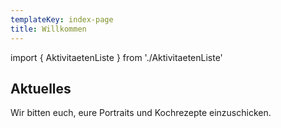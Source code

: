 ```yaml
---
templateKey: index-page
title: Willkommen
---
```

import { AktivitaetenListe } from './AktivitaetenListe'

## Aktuelles

Wir bitten euch, eure Portraits und Kochrezepte einzuschicken.
<AktivitaetenListe/>